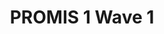 ---
title: PROMIS 1 Wave 1
organization: Robert H. Lurie Comprehensive Cancer Center of Northwestern University
notes: 'Calibration data for the majority of PROMIS item banks and short forms. From July 2006 to March 2007, data were collected from the U.S. general population and multiple disease populations. The sampling plan was developed for collecting responses to the candidate items from the targeted PROMIS domains and was designed to accommodate multiple objectives 1) create item calibrations for each domain; 2) estimate profile scores for various disease populations; 3) create linking metrics to legacy questionnaires (e.g., SF–36); 4) confirm the factor structure of the domains; and 5) conduct item and bank analyses. Because of the large total number of items (> 1000), it was not possible for participants to respond to the entire pool. Based on an estimate of 4 questions per minute, the number of items administered to any respondent was limited to about 150 (37 minutes). (2010)'
resources:
  - name: The Patient-Reported Outcomes Measurement Information System (PROMIS)
    url: 'http://www.ncbi.nlm.nih.gov/pmc/articles/PMC2829758/'
    format: html
category:
  - 'Medicine, Health and Life Sciences'
  - Patient Reported Outcomes
  - Social sciences
maintainer: Katy Wortman
maintainer_email: kwortman@northwestern.edu
---